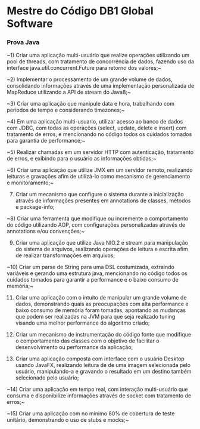 # Mestre do Código DB1 Global Software

### Prova Java

~1) Criar uma aplicação multi-usuário que realize operações utilizando um pool de threads, com tratamento de concorrência de dados, fazendo uso da interface java.util.concurrent.Future para retorno dos valores;~

~2) Implementar o processamento de um grande volume de dados, consolidando informações através de uma implementação personalizada de MapReduce utilizando a API de stream do Java8;~

~3) Criar uma aplicação que manipule data e hora, trabalhando com periodos de tempo e considerando timezones;~

~4) Em uma aplicação multi-usuario, utilizar acesso ao banco de dados com JDBC, com todas as operações (select, update, delete e insert) com tratamento de erros, e mencionando no código todos os cuidados tomados para garantia de performance;~

~5) Realizar chamadas em um servidor HTTP com autenticação, tratamento de erros, e exibindo para o usuário as informações obtidas;~

~6) Criar uma aplicação que utilize JMX em um servidor remoto, realizando leituras e gravações afim de utilizá-lo como mecanismo de gerenciamento e monitoramento;~

7) Criar um mecanismo que configure o sistema durante a inicialização através de informações presentes em annotations de classes, métodos e package-info;

~8) Criar uma ferramenta que modifique ou incremente o comportamento do código utilizando AOP, com configurações personalizadas através de annotations e/ou convenções;~

9) Criar uma aplicação que utilize Java NIO.2 e stream para manipulação do sistema de arquivos, realizando operações de leitura e escrita afim de realizar transformações em arquivos;

~10) Criar um parse de String para uma DSL costumizada, extraindo variáveis e gerando uma estrutura java, mencionando no código todos os cuidados tomados para garantir a performance e o baixo consumo de memória;~

11) Criar uma aplicação com o intuito de manipular um grande volume de dados, demonstrando quais as preocupações com alta performance e baixo consumo de memória foram tomadas, apontando as mudanças que podem ser realizadas na JVM para que seja realizado tuning visando uma melhor performance do algoritmo criado;

12) Criar um mecanismo de instrumentação do código fonte que modifique o comportamento das classes com o objetivo de facilitar o desenvolvimento ou performance da aplicação;

13) Criar uma aplicação composta com interface com o usuário Desktop usando JavaFX, realizando leitura de de uma imagem selecionada pelo usuário, manipulando-a e gravando o resultado em um destino também selecionado pelo usuário;

~14) Criar uma aplicação em tempo real, com interação multi-usuário que consuma e disponibilize informações através de socket com tratamento de erros;~

~15) Criar uma aplicação com no minimo 80% de cobertura de teste unitário, demonstrando o uso de stubs e mocks;~
